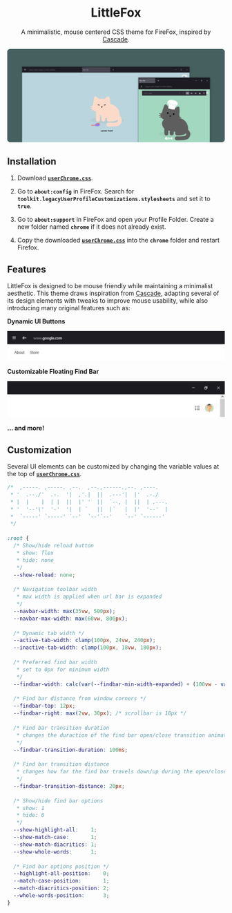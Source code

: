 <div align="center">

# LittleFox

A minimalistic, mouse centered CSS theme for FireFox, inspired by [Cascade](https://github.com/cascadefox/cascade).

![Preview](/assets/head.webp)

</div>

## Installation

1. Download [**`userChrome.css`**](https://github.com/biglavis/LittleFox/blob/main/userChrome.css).

2. Go to **`about:config`** in FireFox. Search for **`toolkit.legacyUserProfileCustomizations.stylesheets`** and set it to **`true`**.

3. Go to **`about:support`** in FireFox and open your Profile Folder. Create a new folder named **`chrome`** if it does not already exist.

4. Copy the downloaded [**`userChrome.css`**](https://github.com/biglavis/LittleFox/blob/main/userChrome.css) into the **`chrome`** folder and restart Firefox.

## Features

LittleFox is designed to be mouse friendly while maintaining a minimalist aesthetic. This theme draws inspiration from [Cascade](https://github.com/cascadefox/cascade), adapting several of its design elements with tweaks to improve mouse usability, while also introducing many original features such as:

**Dynamic UI Buttons**

![DynamicButtons](/assets/DynamicButtons.gif)

**Customizable Floating Find Bar**

![Findbar](/assets/Findbar.gif)

**... and more!**

## Customization

Several UI elements can be customized by changing the variable values at the top of [**`userChrome.css`**](https://github.com/biglavis/LittleFox/blob/main/userChrome.css).

```css
/*  ,-----. ,-----. ,--.  ,--.,------.,--. ,----.    
 * '  .--./'  .-.  '|  ,'.|  ||  .---'|  |'  .-./    
 * |  |    |  | |  ||  |' '  ||  `--, |  ||  | .---. 
 * '  '--'\'  '-'  '|  | `   ||  |`   |  |'  '--'  | 
 *  `-----' `-----' `--'  `--'`--'    `--' `------'  
 */

:root {
  /* Show/hide reload button
   * show: flex
   * hide: none
   */
  --show-reload: none;

  /* Navigation toolbar width
   * max width is applied when url bar is expanded
   */
  --navbar-width: max(35vw, 500px);
  --navbar-max-width: max(60vw, 800px);

  /* Dynamic tab width */
  --active-tab-width: clamp(100px, 24vw, 240px);    
  --inactive-tab-width: clamp(100px, 18vw, 180px);

  /* Preferred find bar width
   * set to 0px for minimum width
   */
  --findbar-width: calc(var(--findbar-min-width-expanded) + (100vw - var(--findbar-min-width-expanded)) * 0.1);

  /* Find bar distance from window corners */
  --findbar-top: 12px;
  --findbar-right: max(2vw, 30px); /* scrollbar is 18px */

  /* Find bar transition duration
   * changes the duraction of the find bar open/close transition animation
   */
  --findbar-transition-duration: 100ms;

  /* Find bar transition distance
   * changes how far the find bar travels down/up during the open/close transition animation
   */
  --findbar-transition-distance: 20px;

  /* Show/hide find bar options
   * show: 1
   * hide: 0
   */
  --show-highlight-all:    1;
  --show-match-case:       1;
  --show-match-diacritics: 1;
  --show-whole-words:      1;

  /* Find bar options position */
  --highlight-all-position:    0;
  --match-case-position:       1;
  --match-diacritics-position: 2;
  --whole-words-position:      3;
}
```
